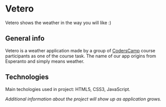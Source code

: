 # Vetero

Vetero shows the weather in the way you will like :)

## General info

Vetero is a weather application made by a group of [CodersCamp](https://coderscamp.pl/) course participants as one of the course task.
The name of our app origins from Esperanto and simply means weather.



## Technologies

Main techologies used in project: HTML5, CSS3, JavaScript.



_Additional information about the project will show up as application grows._